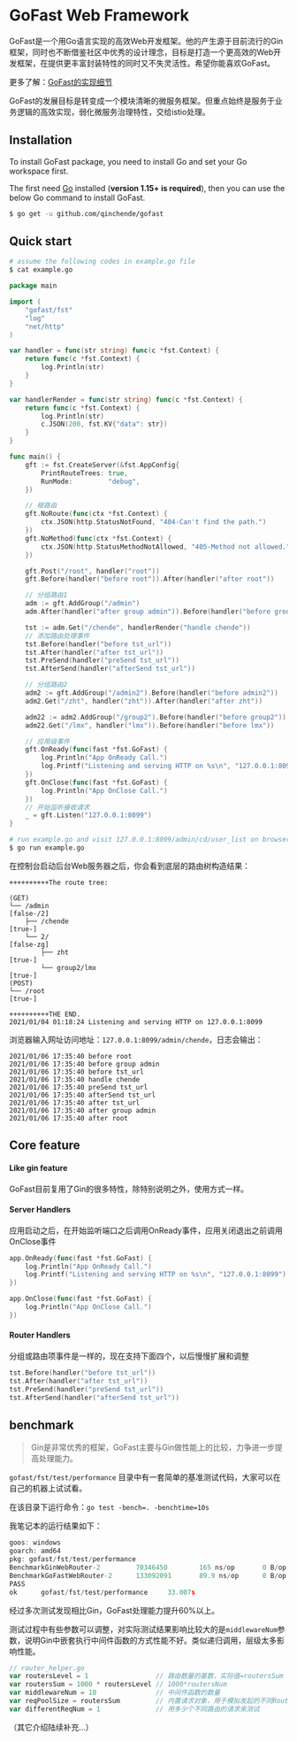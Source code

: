 # GoFast Web Framework

GoFast是一个用Go语言实现的高效Web开发框架。他的产生源于目前流行的Gin框架，同时也不断借鉴社区中优秀的设计理念，目标是打造一个更高效的Web开发框架，在提供更丰富封装特性的同时又不失灵活性。希望你能喜欢GoFast。

更多了解：[GoFast的实现细节](https://chende.ren/tags/gofast-intr/)

GoFast的发展目标是转变成一个模块清晰的微服务框架。但重点始终是服务于业务逻辑的高效实现，弱化微服务治理特性，交给istio处理。

## Installation

To install GoFast package, you need to install Go and set your Go workspace first.

The first need [Go](https://golang.org/) installed (**version 1.15+ is required**), then you can use the below Go command to install GoFast.

```sh
$ go get -u github.com/qinchende/gofast
```

## Quick start

```sh
# assume the following codes in example.go file
$ cat example.go
```

```go
package main

import (
	"gofast/fst"
	"log"
	"net/http"
)

var handler = func(str string) func(c *fst.Context) {
	return func(c *fst.Context) {
		log.Println(str)
	}
}

var handlerRender = func(str string) func(c *fst.Context) {
	return func(c *fst.Context) {
		log.Println(str)
		c.JSON(200, fst.KV{"data": str})
	}
}

func main() {
	gft := fst.CreateServer(&fst.AppConfig{
		PrintRouteTrees: true,
		RunMode:         "debug",
	})

	// 根路由
	gft.NoRoute(func(ctx *fst.Context) {
		ctx.JSON(http.StatusNotFound, "404-Can't find the path.")
	})
	gft.NoMethod(func(ctx *fst.Context) {
		ctx.JSON(http.StatusMethodNotAllowed, "405-Method not allowed.")
	})

	gft.Post("/root", handler("root"))
	gft.Before(handler("before root")).After(handler("after root"))

	// 分组路由1
	adm := gft.AddGroup("/admin")
	adm.After(handler("after group admin")).Before(handler("before group admin"))

	tst := adm.Get("/chende", handlerRender("handle chende"))
	// 添加路由处理事件
	tst.Before(handler("before tst_url"))
	tst.After(handler("after tst_url"))
	tst.PreSend(handler("preSend tst_url"))
	tst.AfterSend(handler("afterSend tst_url"))

	// 分组路由2
	adm2 := gft.AddGroup("/admin2").Before(handler("before admin2"))
	adm2.Get("/zht", handler("zht")).After(handler("after zht"))

	adm22 := adm2.AddGroup("/group2").Before(handler("before group2"))
	adm22.Get("/lmx", handler("lmx")).Before(handler("before lmx"))

	// 应用级事件
	gft.OnReady(func(fast *fst.GoFast) {
		log.Println("App OnReady Call.")
		log.Printf("Listening and serving HTTP on %s\n", "127.0.0.1:8099")
	})
	gft.OnClose(func(fast *fst.GoFast) {
		log.Println("App OnClose Call.")
	})
	// 开始监听接收请求
	_ = gft.Listen("127.0.0.1:8099")
}

```

```sh
# run example.go and visit 127.0.0.1:8099/admin/cd/user_list on browser
$ go run example.go
```

在控制台启动后台Web服务器之后，你会看到底层的路由树构造结果：

```
++++++++++The route tree:

(GET)
└── /admin                                                       [false-/2]
    ├── /chende                                                  [true-]
    └── 2/                                                       [false-zg]
        ├── zht                                                  [true-]
        └── group2/lmx                                           [true-]
(POST)
└── /root                                                        [true-]

++++++++++THE END.
2021/01/04 01:18:24 Listening and serving HTTP on 127.0.0.1:8099
```

浏览器输入网址访问地址：`127.0.0.1:8099/admin/chende`，日志会输出：

```
2021/01/06 17:35:40 before root
2021/01/06 17:35:40 before group admin
2021/01/06 17:35:40 before tst_url
2021/01/06 17:35:40 handle chende
2021/01/06 17:35:40 preSend tst_url
2021/01/06 17:35:40 afterSend tst_url
2021/01/06 17:35:40 after tst_url
2021/01/06 17:35:40 after group admin
2021/01/06 17:35:40 after root
```

## Core feature

#### Like gin feature
GoFast目前复用了Gin的很多特性，除特别说明之外，使用方式一样。

#### Server Handlers

应用启动之后，在开始监听端口之后调用OnReady事件，应用关闭退出之前调用OnClose事件
```go
app.OnReady(func(fast *fst.GoFast) {
	log.Println("App OnReady Call.")
	log.Printf("Listening and serving HTTP on %s\n", "127.0.0.1:8099")
})

app.OnClose(func(fast *fst.GoFast) {
	log.Println("App OnClose Call.")
})

```

#### Router Handlers

分组或路由项事件是一样的，现在支持下面四个，以后慢慢扩展和调整
```go
tst.Before(handler("before tst_url"))
tst.After(handler("after tst_url"))
tst.PreSend(handler("preSend tst_url"))
tst.AfterSend(handler("afterSend tst_url"))
```

## benchmark
> Gin是非常优秀的框架，GoFast主要与Gin做性能上的比较，力争进一步提高处理能力。

`gofast/fst/test/performance` 目录中有一套简单的基准测试代码，大家可以在自己的机器上试试看。

在该目录下运行命令：`go test -bench=. -benchtime=10s`

我笔记本的运行结果如下：
```go
goos: windows
goarch: amd64
pkg: gofast/fst/test/performance
BenchmarkGinWebRouter-2         70346450        165 ns/op       0 B/op      0 allocs/op
BenchmarkGoFastWebRouter-2      133092091       89.9 ns/op      0 B/op      0 allocs/op
PASS
ok      gofast/fst/test/performance     33.007s

```
经过多次测试发现相比Gin，GoFast处理能力提升60%以上。

测试过程中有些参数可以调整，对实际测试结果影响比较大的是`middlewareNum`参数，说明Gin中嵌套执行中间件函数的方式性能不好。类似递归调用，层级太多影响性能。
```go
// router_helper.go
var routersLevel = 1                 // 路由数量的基数，实际值=routersSum
var routersSum = 1000 * routersLevel // 1000*routersNum
var middlewareNum = 10               // 中间件函数的数量
var reqPoolSize = routersSum         // 内置请求对象，用于模拟发起的不同Router请求
var differentReqNum = 1              // 用多少个不同路由的请求来测试
```

（其它介绍陆续补充...）